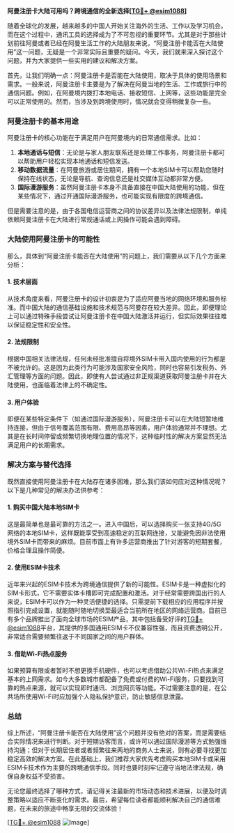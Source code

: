 **阿曼注册卡大陆可用吗？跨境通信的全新选择[[TG💪+ @esim1088](https://t.me/s/esim1088)]**

随着全球化的发展，越来越多的中国人开始关注海外的生活、工作以及学习机会。而在这个过程中，通讯工具的选择成为了不可忽视的重要环节。尤其是对于那些计划前往阿曼或者已经在阿曼生活工作的大陆朋友来说，“阿曼注册卡能否在大陆使用”这一问题，无疑是一个非常实际且重要的疑问。今天，我们就来深入探讨这个问题，并为大家提供一些实用的建议和解决方案。

首先，让我们明确一点：阿曼注册卡是否能在大陆使用，取决于具体的使用场景和需求。一般来说，阿曼注册卡主要是为了解决在阿曼当地的生活、工作或旅行中的通信问题。例如，在阿曼境内拨打本地电话、接收短信、上网等，这些功能是完全可以正常使用的。然而，当涉及到跨境使用时，情况就会变得稍微复杂一些。

### 阿曼注册卡的基本用途

阿曼注册卡的核心功能在于满足用户在阿曼境内的日常通信需求。比如：

1. **本地通话与短信**：无论是与家人朋友联系还是处理工作事务，阿曼注册卡都可以帮助用户轻松实现本地通话和短信发送。
2. **移动数据流量**：在阿曼旅游或居住期间，拥有一个本地SIM卡可以帮助您随时保持在线状态，无论是导航、查询信息还是社交媒体互动都非常方便。
3. **国际漫游服务**：虽然阿曼注册卡本身不具备直接在中国大陆使用的功能，但在某些情况下，通过开通国际漫游服务，也可能实现有限度的跨境通信。

但是需要注意的是，由于各国电信运营商之间的协议差异以及法律法规限制，单纯依赖阿曼注册卡在大陆进行常规通话或上网操作可能会遇到障碍。

### 大陆使用阿曼注册卡的可能性

那么，具体到“阿曼注册卡能否在大陆使用”的问题上，我们需要从以下几个方面来分析：

#### 1. 技术层面
从技术角度来看，阿曼注册卡的设计初衷是为了适应阿曼当地的网络环境和服务标准。而中国大陆的通信基础设施和技术规范与阿曼存在较大差异。因此，即便理论上可以通过特殊手段尝试让阿曼注册卡在中国大陆激活并运行，但实际效果往往难以保证稳定性和安全性。

#### 2. 法规限制
根据中国相关法律法规，任何未经批准擅自将境外SIM卡带入国内使用的行为都是不被允许的。这是因为此类行为可能涉及国家安全风险，同时也容易引发税务、外汇管理等方面的问题。因此，即使有人尝试通过非正规渠道获取阿曼注册卡并在大陆使用，也面临着法律上的不确定性。

#### 3. 用户体验
即便在某些特定条件下（如通过国际漫游服务），阿曼注册卡可以在大陆短暂地维持连接，但由于信号覆盖范围有限、费用高昂等因素，用户体验通常并不理想。尤其是在长时间停留或频繁切换地理位置的情况下，这种临时性的解决方案显然无法满足用户的长期需求。

### 解决方案与替代选择

既然直接使用阿曼注册卡在大陆存在诸多困难，那么我们该如何应对这种情况呢？以下是几种常见的解决办法供参考：

#### 1. 购买中国大陆本地SIM卡
这是最简单也是最可靠的方法之一。进入中国后，可以选择购买一张支持4G/5G网络的本地SIM卡，这样既能享受到高速稳定的互联网连接，又能避免因非法使用境外SIM卡而带来的麻烦。目前市面上有许多运营商推出了针对游客的短期套餐，价格合理且操作简便。

#### 2. 使用ESIM卡技术
近年来兴起的ESIM卡技术为跨境通信提供了新的可能性。ESIM卡是一种虚拟化的SIM卡形式，它不需要实体卡槽即可完成配置和激活。对于经常需要跨国出行的人来说，ESIM卡可以作为一种灵活便捷的选择。只需提前下载相应的应用程序并按照指引完成设置，就能随时随地切换至最适合当前所在地区的网络运营商。目前已有多个品牌推出了面向全球市场的ESIM产品，其中包括备受好评的[TG💪+ @esim1088](https://t.me/s/esim1088)平台，其提供的多国通用ESIM卡不仅兼容性强，而且资费透明公开，非常适合需要频繁往返于不同国家之间的用户群体。

#### 3. 借助Wi-Fi热点服务
如果预算有限或者暂时不想更换手机硬件，也可以考虑借助公共Wi-Fi热点来满足基本的上网需求。如今大多数城市都配备了免费或付费的Wi-Fi服务，只要找到可靠的热点来源，就可以实现即时通讯、浏览网页等功能。不过需要注意的是，在公共场所使用Wi-Fi时应加强个人隐私保护意识，防止敏感信息泄露。

### 总结

综上所述，“阿曼注册卡能否在大陆使用”这个问题并没有绝对的答案，而是需要结合实际情况来进行判断。对于短期访客而言，或许可以通过国际漫游等方式勉强维持沟通；但对于长期居住者或者频繁往来两地的商务人士来说，则有必要寻找更加稳定高效的解决方案。在此基础上，我们推荐大家优先考虑购买本地SIM卡或采用ESIM卡技术作为主要的跨境通信手段。同时也要时刻牢记遵守当地法律法规，确保自身权益不受损害。

无论您最终选择了哪种方式，请记得关注最新的市场动态和技术进展，以便及时调整策略以适应不断变化的需求。最后，希望每位读者都能顺利解决自己的通信难题，在未来的旅途中畅享无阻的交流体验！

[[TG💪+ @esim1088](https://t.me/s/esim1088) ![Image](https://i.postimg.cc/4NQfJmqS/Snipaste-2025-05-13-00-14-12.png)]